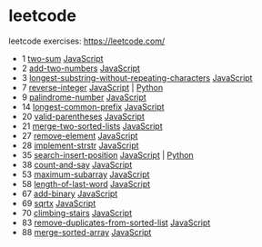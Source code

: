 # leetcode
leetcode exercises: https://leetcode.com/
         <!--table-->
- 1 [two-sum](https://leetcode.com/problems/two-sum)    [JavaScript](https://github.com/polunzh/leetcode/blob/master/javascript/1-two-sum/two-sum.js)
- 2 [add-two-numbers](https://leetcode.com/problems/add-two-numbers)    [JavaScript](https://github.com/polunzh/leetcode/blob/master/javascript/2-add-two-numbers/add-two-numbers.js)
- 3 [longest-substring-without-repeating-characters](https://leetcode.com/problems/longest-substring-without-repeating-characters)    [JavaScript](https://github.com/polunzh/leetcode/blob/master/javascript/3-longest-substring-without-repeating-characters/longest-substring-without-repeating-characters.js)
- 7 [reverse-integer](https://leetcode.com/problems/reverse-integer)    [JavaScript](https://github.com/polunzh/leetcode/blob/master/javascript/7-reverse-integer/reverse-integer.js) | [Python](https://github.com/polunzh/leetcode/blob/master/python/7-reverse-integer/reverse-integer.py)
- 9 [palindrome-number](https://leetcode.com/problems/palindrome-number)    [JavaScript](https://github.com/polunzh/leetcode/blob/master/javascript/9-palindrome-number/palindrome-number.js)
- 14 [longest-common-prefix](https://leetcode.com/problems/longest-common-prefix)    [JavaScript](https://github.com/polunzh/leetcode/blob/master/javascript/14-longest-common-prefix/longest-common-prefix.js)
- 20 [valid-parentheses](https://leetcode.com/problems/valid-parentheses)    [JavaScript](https://github.com/polunzh/leetcode/blob/master/javascript/20-valid-parentheses/valid-parentheses.js)
- 21 [merge-two-sorted-lists](https://leetcode.com/problems/merge-two-sorted-lists)    [JavaScript](https://github.com/polunzh/leetcode/blob/master/javascript/21-merge-two-sorted-lists/merge-two-sorted-lists.js)
- 27 [remove-element](https://leetcode.com/problems/remove-element)    [JavaScript](https://github.com/polunzh/leetcode/blob/master/javascript/27-remove-element/remove-element.js)
- 28 [implement-strstr](https://leetcode.com/problems/implement-strstr)    [JavaScript](https://github.com/polunzh/leetcode/blob/master/javascript/28-implement-strstr/implement-strstr.js)
- 35 [search-insert-position](https://leetcode.com/problems/search-insert-position)    [JavaScript](https://github.com/polunzh/leetcode/blob/master/javascript/35-search-insert-position/search-insert-position.js) | [Python](https://github.com/polunzh/leetcode/blob/master/python/35-search-insert-position/search-insert-position.py)
- 38 [count-and-say](https://leetcode.com/problems/count-and-say)    [JavaScript](https://github.com/polunzh/leetcode/blob/master/javascript/38-count-and-say/count-and-say.js)
- 53 [maximum-subarray](https://leetcode.com/problems/maximum-subarray)    [JavaScript](https://github.com/polunzh/leetcode/blob/master/javascript/53-maximum-subarray/maximum-subarray.js)
- 58 [length-of-last-word](https://leetcode.com/problems/length-of-last-word)    [JavaScript](https://github.com/polunzh/leetcode/blob/master/javascript/58-length-of-last-word/length-of-last-word.js)
- 67 [add-binary](https://leetcode.com/problems/add-binary)    [JavaScript](https://github.com/polunzh/leetcode/blob/master/javascript/67-add-binary/add-binary.js)
- 69 [sqrtx](https://leetcode.com/problems/sqrtx)    [JavaScript](https://github.com/polunzh/leetcode/blob/master/javascript/69-sqrtx/sqrtx.js)
- 70 [climbing-stairs](https://leetcode.com/problems/climbing-stairs)    [JavaScript](https://github.com/polunzh/leetcode/blob/master/javascript/70-climbing-stairs/climbing-stairs.js)
- 83 [remove-duplicates-from-sorted-list](https://leetcode.com/problems/remove-duplicates-from-sorted-list)    [JavaScript](https://github.com/polunzh/leetcode/blob/master/javascript/83-remove-duplicates-from-sorted-list/remove-duplicates-from-sorted-list.js)
- 88 [merge-sorted-array](https://leetcode.com/problems/merge-sorted-array)    [JavaScript](https://github.com/polunzh/leetcode/blob/master/javascript/88-merge-sorted-array/merge-sorted-array.js)